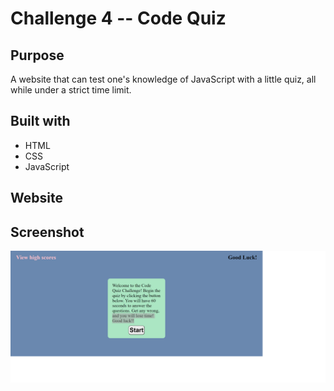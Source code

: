 # Challenge 4 -- Code Quiz

## Purpose 
A website that can test one's knowledge of JavaScript with a little quiz, all while under a strict time limit.

## Built with
* HTML
* CSS
* JavaScript

## Website


## Screenshot
![Full website screenshot.](./assets/images/challenge4shot.png)
